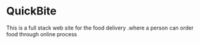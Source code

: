 # QuickBite
This is a full stack web site for the food delivery .where a person can order food through online process 
